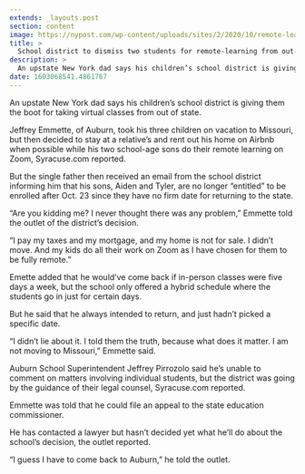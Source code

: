 ```yaml
--- 
extends: _layouts.post 
section: content 
image: https://nypost.com/wp-content/uploads/sites/2/2020/10/remote-learning-1.jpg?quality=90&strip=all&w=1200 
title: > 
  School district to dismiss two students for remote-learning from out-of-state 
description: > 
  An upstate New York dad says his children’s school district is giving them the boot for taking virtual classes from out of state.But the single father then received an email from the school district informing him that his sons, Aiden and Tyler, are no longer “entitled” to be enrolled after Oct. 23 since they have no firm date for returning to the state.I never thought there was any problem,” Emmette told the outlet of the district’s decision.I am not moving to Missouri,” Emmette said.Auburn School Superintendent Jeffrey Pirrozolo said he’s unable to comment on matters involving individual students, but the district was going by the guidance of their legal counsel, Syracuse.com reported. 
date: 1603068541.4861767 
--- 
```

An upstate New York dad says his children’s school district is giving them the boot for taking virtual classes from out of state.

Jeffrey Emmette, of Auburn, took his three children on vacation to Missouri, but then decided to stay at a relative’s and rent out his home on Airbnb when possible while his two school-age sons do their remote learning on Zoom, Syracuse.com reported.

But the single father then received an email from the school district informing him that his sons, Aiden and Tyler, are no longer “entitled” to be enrolled after Oct. 23 since they have no firm date for returning to the state.

“Are you kidding me? I never thought there was any problem,” Emmette told the outlet of the district’s decision.

“I pay my taxes and my mortgage, and my home is not for sale. I didn’t move. And my kids do all their work on Zoom as I have chosen for them to be fully remote.”

Emette added that he would’ve come back if in-person classes were five days a week, but the school only offered a hybrid schedule where the students go in just for certain days.

But he said that he always intended to return, and just hadn’t picked a specific date.

“I didn’t lie about it. I told them the truth, because what does it matter. I am not moving to Missouri,” Emmette said.

Auburn School Superintendent Jeffrey Pirrozolo said he’s unable to comment on matters involving individual students, but the district was going by the guidance of their legal counsel, Syracuse.com reported.

Emmette was told that he could file an appeal to the state education commissioner.

He has contacted a lawyer but hasn’t decided yet what he’ll do about the school’s decision, the outlet reported.

“I guess I have to come back to Auburn,” he told the outlet.